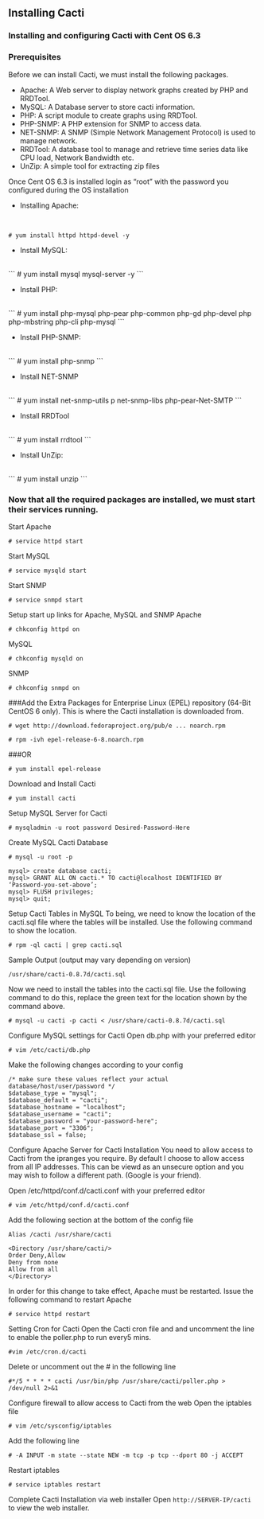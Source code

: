 ## Installing Cacti


### Installing and configuring Cacti with Cent OS 6.3

### Prerequisites
Before we can install Cacti, we must install the following packages.

- Apache: A Web server to display network graphs created by PHP and RRDTool.
- MySQL: A Database server to store cacti information.
- PHP: A script module to create graphs using RRDTool.
- PHP-SNMP: A PHP extension for SNMP to access data.
- NET-SNMP: A SNMP (Simple Network Management Protocol) is used to manage network.
- RRDTool: A database tool to manage and retrieve time series data like CPU load, Network Bandwidth etc.
- UnZip: A simple tool for extracting zip files


Once Cent OS 6.3 is installed login as “root” with the password you configured during the OS installation

- Installing Apache:
<br>

```
# yum install httpd httpd-devel -y
```

- Install MySQL:
<br>
```
# yum install mysql mysql-server -y
```

- Install PHP:
<br>
```
# yum install php-mysql php-pear php-common php-gd php-devel php php-mbstring php-cli php-mysql
```

- Install PHP-SNMP:
<br>
```
# yum install php-snmp
```

- Install NET-SNMP
<br>
```
# yum install net-snmp-utils p net-snmp-libs php-pear-Net-SMTP
```

- Install RRDTool
<br>
```
# yum install rrdtool
```

- Install UnZip:
<br>
```
# yum install unzip
```


### Now that all the required packages are installed, we must start their services running.

Start Apache
<br>
```
# service httpd start
```

Start MySQL
<br>
```
# service mysqld start
```

Start SNMP
<br>
```
# service snmpd start
```

Setup start up links for Apache, MySQL and SNMP
Apache
```
# chkconfig httpd on
```

MySQL
<br>
```
# chkconfig mysqld on
```

SNMP
<br>
```
# chkconfig snmpd on
```


###Add the Extra Packages for Enterprise Linux (EPEL) repository (64-Bit CentOS 6 only). This is where the Cacti installation is downloaded from.
```
# wget http://download.fedoraproject.org/pub/e ... noarch.rpm
```

```
# rpm -ivh epel-release-6-8.noarch.rpm
```

###OR
```
# yum install epel-release
```


Download and Install Cacti
<br>
```
# yum install cacti
```


Setup MySQL Server for Cacti
<br>
```
# mysqladmin -u root password Desired-Password-Here
```


Create MySQL Cacti Database
```
# mysql -u root -p
```

```
mysql> create database cacti;
mysql> GRANT ALL ON cacti.* TO cacti@localhost IDENTIFIED BY ‘Password-you-set-above’;
mysql> FLUSH privileges;
mysql> quit;
```


Setup Cacti Tables in MySQL
To being, we need to know the location of the cacti.sql file where the tables will be installed. Use the following command to show the location.

```
# rpm -ql cacti | grep cacti.sql
```

Sample Output (output may vary depending on version)
```
/usr/share/cacti-0.8.7d/cacti.sql
```


Now we need to install the tables into the cacti.sql file. Use the following command to do this, replace the green text for the location shown by the command above.

```
# mysql -u cacti -p cacti < /usr/share/cacti-0.8.7d/cacti.sql
```


Configure MySQL settings for Cacti
Open db.php with your preferred editor

```
# vim /etc/cacti/db.php
```

Make the following changes according to your config

```
/* make sure these values reflect your actual database/host/user/password */
$database_type = "mysql";
$database_default = "cacti";
$database_hostname = "localhost";
$database_username = "cacti";
$database_password = "your-password-here";
$database_port = "3306";
$database_ssl = false;
```

Configure Apache Server for Cacti Installation
You need to allow access to Cacti from the ipranges you require. By default I choose to allow access from all IP addresses. This can be viewd as an unsecure option and you may wish to follow a different path. (Google is your friend).

Open /etc/httpd/conf.d/cacti.conf with your preferred editor

```
# vim /etc/httpd/conf.d/cacti.conf
```

Add the following section at the bottom of the config file

```
Alias /cacti /usr/share/cacti

<Directory /usr/share/cacti/>
Order Deny,Allow
Deny from none
Allow from all
</Directory>
```

In order for this change to take effect, Apache must be restarted. Issue the following command to restart Apache

```
# service httpd restart
```

Setting Cron for Cacti
Open the Cacti cron file and and uncomment the line to enable the poller.php to run every5 mins.

```
#vim /etc/cron.d/cacti
```

Delete or uncomment out the # in the following line

```
#*/5 * * * * cacti /usr/bin/php /usr/share/cacti/poller.php > /dev/null 2>&1
```

Configure firewall to allow access to Cacti from the web
Open the iptables file

```
# vim /etc/sysconfig/iptables
```

Add the following line 
```
# -A INPUT -m state --state NEW -m tcp -p tcp --dport 80 -j ACCEPT
```

Restart iptables
```
# service iptables restart
```


Complete Cacti Installation via web installer
Open ```http://SERVER-IP/cacti``` to view the web installer.

